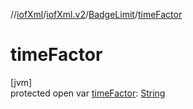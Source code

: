 //[iofXml](../../../index.md)/[iofXml.v2](../index.md)/[BadgeLimit](index.md)/[timeFactor](time-factor.md)

# timeFactor

[jvm]\
protected open var [timeFactor](time-factor.md): [String](https://docs.oracle.com/javase/8/docs/api/java/lang/String.html)
